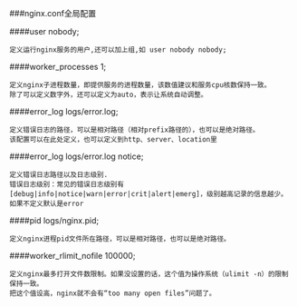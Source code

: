 ###nginx.conf全局配置

####user  nobody;

    定义运行nginx服务的用户,还可以加上组,如 user nobody nobody;

####worker_processes  1;

    定义nginx子进程数量，即提供服务的进程数量，该数值建议和服务cpu核数保持一致。
    除了可以定义数字外，还可以定义为auto，表示让系统自动调整。

####error_log  logs/error.log;

    定义错误日志的路径，可以是相对路径（相对prefix路径的），也可以是绝对路径。
    该配置可以在此处定义，也可以定义到http、server、location里

####error_log  logs/error.log  notice;

    定义错误日志路径以及日志级别.
    错误日志级别：常见的错误日志级别有[debug|info|notice|warn|error|crit|alert|emerg]，级别越高记录的信息越少。
    如果不定义默认是error


####pid        logs/nginx.pid;

    定义nginx进程pid文件所在路径，可以是相对路径，也可以是绝对路径。

####worker_rlimit_nofile 100000;
  
    定义nginx最多打开文件数限制。如果没设置的话，这个值为操作系统（ulimit -n）的限制保持一致。
    把这个值设高，nginx就不会有“too many open files”问题了。